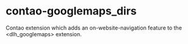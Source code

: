 contao-googlemaps_dirs
======================

Contao extension which adds an on-website-navigation feature to the \<dlh_googlemaps\> extension.
